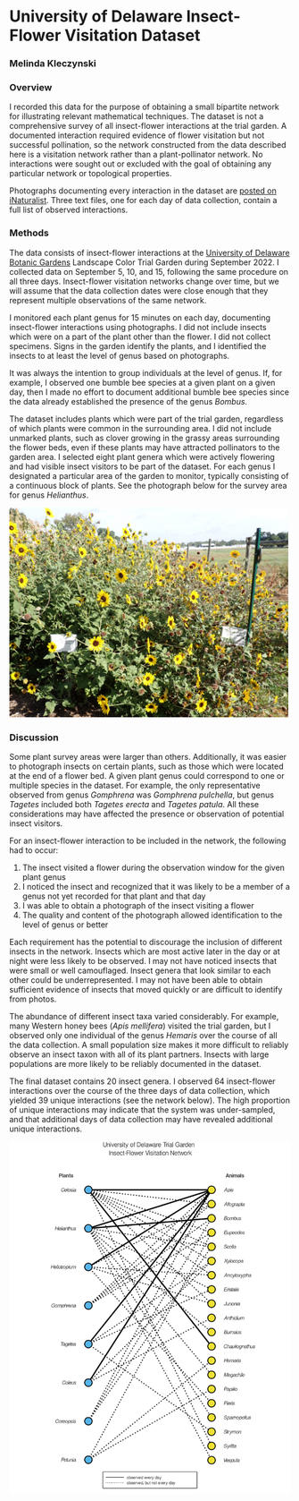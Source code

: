 # University of Delaware Insect-Flower Visitation Dataset

### Melinda Kleczynski

### Overview

I recorded this data for the purpose of obtaining a small bipartite network for illustrating relevant mathematical techniques. The dataset is not a comprehensive survey of all insect-flower interactions at the trial garden. A documented interaction required evidence of flower visitation but not successful pollination, so the network constructed from the data described here is a visitation network rather than a plant-pollinator network. No interactions were sought out or excluded with the goal of obtaining any particular network or topological properties. 

Photographs documenting every interaction in the dataset are [posted on iNaturalist](https://www.inaturalist.org/observations?d1=2022-09-05&d2=2022-09-15&place_id=any&user_id=melinda_k&verifiable=any). Three text files, one for each day of data collection, contain a full list of observed interactions.

### Methods

The data consists of insect-flower interactions at the  [University of Delaware Botanic Gardens](https://canr.udel.edu/udbg/)
Landscape Color Trial Garden during September 2022. I collected data on September 5, 10, and 15, following the same procedure on all three days. Insect-flower visitation networks change over time, but we will assume that the data collection dates were close enough that they represent multiple observations of the same network.

I monitored each plant genus for 15 minutes on each day, documenting insect-flower interactions using photographs. I did not include insects which were on a part of the plant other than the flower. I did not collect specimens. Signs in the garden identify the plants, and I identified the insects to at least the level of genus based on photographs.

It was always the intention to group individuals at the level of genus. If, for example, I observed one bumble bee species at a given plant on a given day, then I made no effort to document additional bumble bee species since the data already established the presence of the genus *Bombus*.

The dataset includes plants which were part of the trial garden, regardless of which plants were common in the surrounding area.  I did not include unmarked plants, such as clover growing in the grassy areas surrounding the flower beds, even if these plants may have attracted pollinators to the garden area. I selected eight plant genera which were actively flowering and had visible insect visitors to be part of the dataset. For each genus I designated a particular area of the garden to monitor, typically consisting of a continuous block of plants. See the photograph below for the survey area for genus *Helianthus*.

<img src = "https://github.com/makleczy/UD-Insect-Flower-Visitation/blob/main/Helianthus_readme_figure.JPG" width = "500">

### Discussion

Some plant survey areas were larger than others. Additionally, it was easier to photograph insects on certain plants, such as those which were located at the end of a flower bed. A given plant genus could correspond to one or multiple species in the dataset. For example, the only representative observed from genus *Gomphrena* was *Gomphrena pulchella*, but genus *Tagetes* included both *Tagetes erecta* and *Tagetes patula*. All these considerations may have affected the presence or observation of potential insect visitors.

For an insect-flower interaction to be included in the network, the following had to occur:
1. The insect visited a flower during the observation window for the given plant genus
2. I noticed the insect and recognized that it was likely to be a member of a genus not yet recorded for that plant and that day
3. I was able to obtain a photograph of the insect visiting a flower
4. The quality and content of the photograph allowed identification to the level of genus or better

Each requirement has the potential to discourage the inclusion of different insects in the network. Insects which are most active later in the day or at night were less likely to be observed. I may not have noticed insects that were small or well camouflaged. Insect genera that look similar to each other could be underrepresented. I may not have been able to obtain sufficient evidence of insects that moved quickly or are difficult to identify from photos. 

The abundance of different insect taxa varied considerably. For example, many Western honey bees (*Apis mellifera*) visited the trial garden, but I observed only one individual of the genus *Hemaris* over the course of all the data collection. A small population size makes it more difficult to reliably observe an insect taxon with all of its plant partners. Insects with large populations are more likely to be reliably documented in the dataset. 

The final dataset contains 20 insect genera. I observed 64 insect-flower interactions over the course of the three days of data collection, which yielded 39 unique interactions (see the network below). The high proportion of unique interactions may indicate that the system was under-sampled, and that additional days of data collection may have revealed additional unique interactions.

<img src = "https://github.com/makleczy/UD-Insect-Flower-Visitation/blob/main/bipart_readme_figure.png" width = 800>


